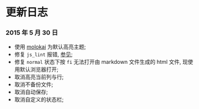# 更新日志

### 2015 年 5 月 30 日

- 使用 [molokai](https://github.com/tomasr/molokai) 为默认高亮主题;
- 修复 `js_lint` 报错, [参见](http://benscheirman.com/2011/08/vim---could-not-invoke-jslint/);
- 修复 `normal` 状态下按 `fi` 无法打开由 markdown 文件生成的 html 文件, 现使用默认浏览器打开;
- 取消高亮当前列与行;
- 取消不备份文件;
- 取消自动保存;
- 取消自定义的状态栏;
